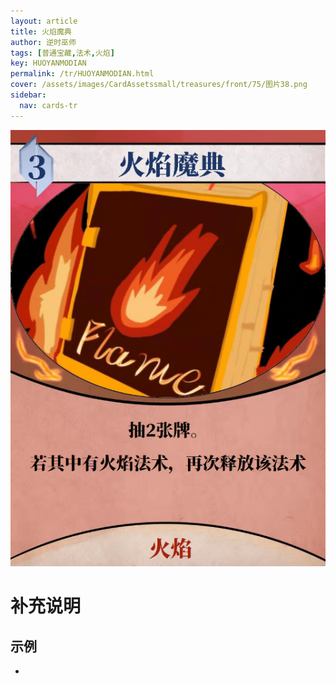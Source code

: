 ```yaml
---
layout: article
title: 火焰魔典
author: 逆时巫师
tags: [普通宝藏,法术,火焰]
key: HUOYANMODIAN
permalink: /tr/HUOYANMODIAN.html
cover: /assets/images/CardAssetssmall/treasures/front/75/图片38.png
sidebar:
  nav: cards-tr
---
```

![](/assets/images/CardAssets/treasures/front/75/图片38.png)

# 补充说明



## 示例
* 